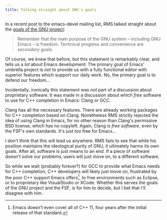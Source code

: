 ```yaml
---
title: Talking straight about GNU's goals
---
```

In a recent post to the emacs-devel mailing list, RMS talked straight about the
[goals of the GNU project][1]:

> Remember that the main purpose of the GNU system – including GNU Emacs – is
> freedom.  Technical progress and convenience are *secondary* goals.

Of course, we knew that before, but this statement is remarkably clear, and
tells us a *lot* about Emacs development: The primary goal of Emacs' umbrella
project is *not* to provide us with a fully functional editor with superior
features which support our daily work.  No, the primary goal is to defend our
freedom…

Incidentally, ironically this statement was *not* part of a discussion about
proprietary software.  It was made in a discussion about which *free* software
to use for C++ completion in Emacs: Clang or GCC.

Clang has all the necessary features.  There are already working packages for
C++ completion based on Clang.  Nonetheless RMS strictly rejected the idea of
using Clang in Emacs, for no other reason than Clang's permissive BSD license,
which has no copyleft. Again, Clang is *free software*, even by the FSF's own
standards.  It's just *too* free for Emacs…

I don't think that this will lead us anywhere.  RMS fails to see that while his
position maintains the ideological purity of GNU, it ultimately harms its own
goals.  After all, software is just means to an end.  If a piece of software
doesn't solve our problems, users will just move on, to a different software.

So while we wait (probably forever?) for GCC to provide what Emacs needs for C++
completion, C++ developers will likely just move on, frustrated by the poor C++
support Emacs offers[^1], to free environments such as Eclipse, or to
proprietary like VisualStudio or XCode.  Whether this serves the goals of the
GNU project and the FSF, is for him to decide, but I bet that I'll disagree with
him.

[^1]: Emacs doesn't even cover all of C++ 11, four years after the initial
      release of that standard.

[1]: http://lists.gnu.org/archive/html/emacs-devel/2014-02/msg00500.html
